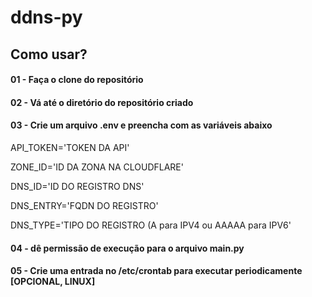 
# ddns-py

## Como usar?

#### 01 - Faça o clone do repositório 

#### 02 - Vá até o diretório do repositório criado

#### 03 - Crie um arquivo .env e preencha com as variáveis abaixo

API_TOKEN='TOKEN DA API'

ZONE_ID='ID DA ZONA NA CLOUDFLARE'

DNS_ID='ID DO REGISTRO DNS'

DNS_ENTRY='FQDN DO REGISTRO'

DNS_TYPE='TIPO DO REGISTRO (A para IPV4 ou AAAAA para IPV6'

#### 04 - dê permissão de execução para o arquivo main.py

#### 05 - Crie uma entrada no /etc/crontab para executar periodicamente [OPCIONAL, LINUX]